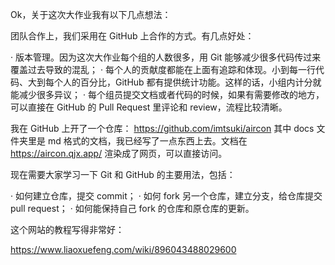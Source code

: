 Ok，关于这次大作业我有以下几点想法：

团队合作上，我们采用在 GitHub 上合作的方式。有几点好处：

· 版本管理。因为这次大作业每个组的人数很多，用 Git 能够减少很多代码传过来覆盖过去导致的混乱；
· 每个人的贡献度都能在上面有追踪和体现。小到每一行代码、大到每个人的百分比，GitHub 都有提供统计功能。这样的话，小组内计分就能减少很多异议；
· 每个组员提交文档或者代码的时候，如果有需要修改的地方，可以直接在 GitHub 的 Pull Request 里评论和 review，流程比较清晰。

我在 GitHub 上开了一个仓库： https://github.com/imtsuki/aircon 其中 docs 文件夹里是 md 格式的文档，我已经写了一点东西上去。文档在 https://aircon.qjx.app/ 渲染成了网页，可以直接访问。

现在需要大家学习一下 Git 和 GitHub 的主要用法，包括：

· 如何建立仓库，提交 commit；
· 如何 fork 另一个仓库，建立分支，给仓库提交 pull request；
· 如何能保持自己 fork 的仓库和原仓库的更新。

这个网站的教程写得非常好：

https://www.liaoxuefeng.com/wiki/896043488029600
